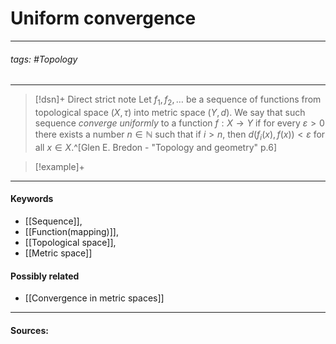 # Uniform convergence
***
###### tags: #Topology 
***
>[!dsn]+ Direct strict note
>Let $f_{1},f_{2},\dots$ be a sequence of functions from topological space $(X,\tau)$ into metric space $(Y,d)$. We say that such sequence *converge uniformly* to a function $f:X\to Y$ if for every $\varepsilon>0$ there exists a number $n\in\mathbb{N}$ such that if $i>n$, then $d(f_{i}(x),f(x))<\varepsilon$ for all $x\in X$.^[Glen E. Bredon - "Topology and geometry" p.6]

>[!example]+ 
>
***
#### Keywords
- [[Sequence]],
- [[Function(mapping)]],
- [[Topological space]],
- [[Metric space]]
#### Possibly related
- [[Convergence in metric spaces]]
***
#### Sources:
